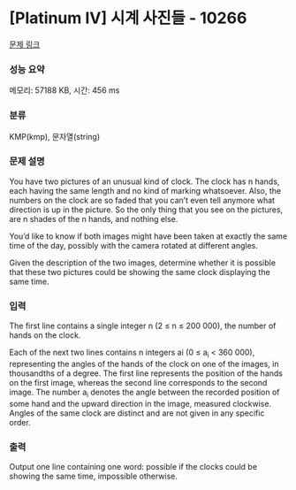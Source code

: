 # [Platinum IV] 시계 사진들 - 10266 

[문제 링크](https://www.acmicpc.net/problem/10266) 

### 성능 요약

메모리: 57188 KB, 시간: 456 ms

### 분류

KMP(kmp), 문자열(string)

### 문제 설명

<p>You have two pictures of an unusual kind of clock. The clock has n hands, each having the same length and no kind of marking whatsoever. Also, the numbers on the clock are so faded that you can’t even tell anymore what direction is up in the picture. So the only thing that you see on the pictures, are n shades of the n hands, and nothing else.</p>

<p>You’d like to know if both images might have been taken at exactly the same time of the day, possibly with the camera rotated at different angles.</p>

<p>Given the description of the two images, determine whether it is possible that these two pictures could be showing the same clock displaying the same time.</p>

### 입력 

 <p>The first line contains a single integer n (2 ≤ n ≤ 200 000), the number of hands on the clock.</p>

<p>Each of the next two lines contains n integers ai (0 ≤ a<sub>i</sub> < 360 000), representing the angles of the hands of the clock on one of the images, in thousandths of a degree. The first line represents the position of the hands on the first image, whereas the second line corresponds to the second image. The number a<sub>i</sub> denotes the angle between the recorded position of some hand and the upward direction in the image, measured clockwise. Angles of the same clock are distinct and are not given in any specific order.</p>

### 출력 

 <p>Output one line containing one word: possible if the clocks could be showing the same time, impossible otherwise.</p>

